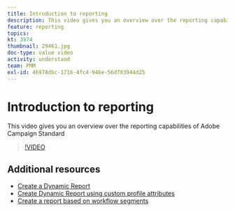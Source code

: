 ```yaml
---
title: Introduction to reporting
description: This video gives you an overview over the reporting capabilities of Adobe Campaign Standard
feature: reporting
topics: 
kt: 3974
thumbnail: 29461.jpg
doc-type: value video
activity: understand
team: PMM
exl-id: 46978dbc-1716-4fc4-946e-56d703944d25
---
```

# Introduction to reporting

This video gives you an overview over the reporting capabilities of Adobe Campaign Standard

>[!VIDEO](https://video.tv.adobe.com/v/29461?quality=12)

## Additional resources

* [Create a Dynamic Report](/help/reporting/creating-a-dynamic-report.md)
* [Create Dynamic Report using custom profile attributes](/help/reporting/custom-profile-attributes-dynamic-reports.md)
* [Create a report based on workflow segments](/help/reporting/report-on-workflow-segments.md)
